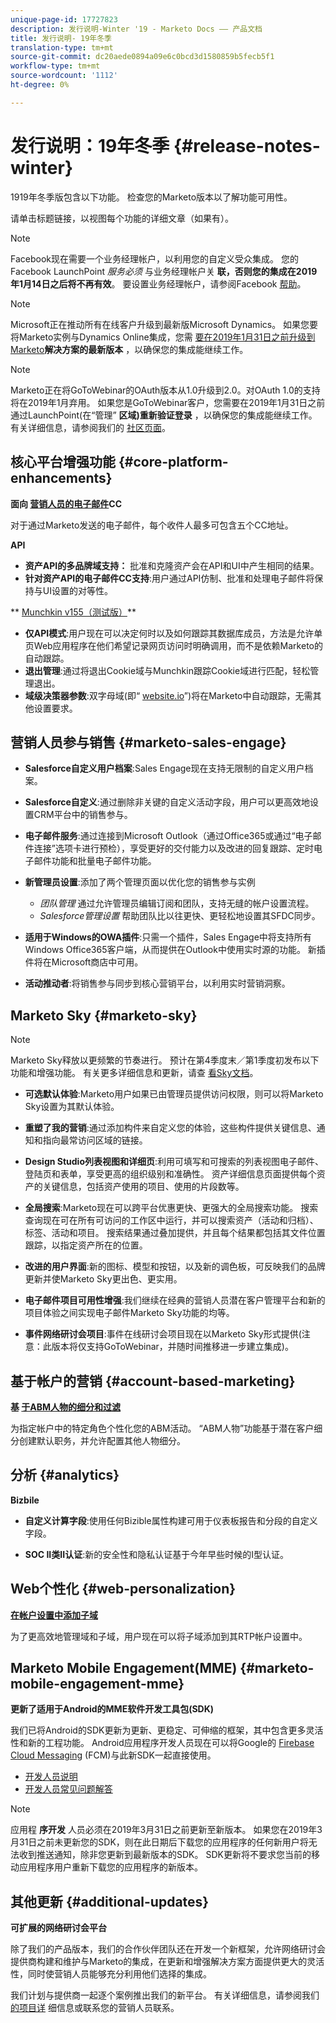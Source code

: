 ```yaml
---
unique-page-id: 17727823
description: 发行说明-Winter '19 - Marketo Docs —— 产品文档
title: 发行说明- 19年冬季
translation-type: tm+mt
source-git-commit: dc20aede0894a09e6c0bcd3d1580859b5fecb5f1
workflow-type: tm+mt
source-wordcount: '1112'
ht-degree: 0%

---
```



# 发行说明：19年冬季 {#release-notes-winter}

1919年冬季版包含以下功能。 检查您的Marketo版本以了解功能可用性。

请单击标题链接，以视图每个功能的详细文章（如果有）。

>[!NOTE]
>
>Facebook现在需要一个业务经理帐户，以利用您的自定义受众集成。 您的Facebook LaunchPoint *服务必须* 与业务经理帐户关 **联，否则您的集成在2019年1月14日之后将不再有效**。 要设置业务经理帐户，请参阅Facebook [帮助](https://www.facebook.com/business/help/1710077379203657)。

>[!NOTE]
>
>Microsoft正在推动所有在线客户升级到最新版Microsoft Dynamics。 如果您要将Marketo实例与Dynamics Online集成，您需 [要在2019年1月31日之前升级到Marketo](../../product-docs/crm-sync/microsoft-dynamics-sync/sync-setup/download-the-marketo-lead-management-solution/upgrade-the-marketo-solution-for-microsoft-dynamics.md)**解决方案的最新版本** ，以确保您的集成能继续工作。

>[!NOTE]
>
>Marketo正在将GoToWebinar的OAuth版本从1.0升级到2.0。对OAuth 1.0的支持将在2019年1月弃用。 如果您是GoToWebinar客户，您需要在2019年1月31日之前通过LaunchPoint(在“管理” **区域)重新验证登录** ，以确保您的集成能继续工作。 有关详细信息，请参阅我们的 [社区页面](https://nation.marketo.com/docs/DOC-6739-gotowebinar-authentication-change-take-action-before-1312019)。

## 核心平台增强功能 {#core-platform-enhancements}

**面向 [营销人员的电子邮件](../../product-docs/email-marketing/general/email-cc.md)CC**

对于通过Marketo发送的电子邮件，每个收件人最多可包含五个CC地址。

**API**

* **资产API的多品牌域支持：** 批准和克隆资产会在API和UI中产生相同的结果。
* **针对资产API的电子邮件CC支持**:用户通过API仿制、批准和处理电子邮件将保持与UI设置的对等性。

** [Munchkin v155（测试版）](http://developers.marketo.com/javascript-api/lead-tracking/configuration/)**

* **仅API模式**:用户现在可以决定何时以及如何跟踪其数据库成员，方法是允许单页Web应用程序在他们希望记录网页访问时明确调用，而不是依赖Marketo的自动跟踪。
* **退出管理**:通过将退出Cookie域与Munchkin跟踪Cookie域进行匹配，轻松管理退出。
* **域级决策器参数**:双字母域(即“ [website.io](http://website.io)”)将在Marketo中自动跟踪，无需其他设置要求。

## 营销人员参与销售 {#marketo-sales-engage}

* **Salesforce自定义用户档案**:Sales Engage现在支持无限制的自定义用户档案。

* **Salesforce自定义**:通过删除非关键的自定义活动字段，用户可以更高效地设置CRM平台中的销售参与。
* **电子邮件服务**:通过连接到Microsoft Outlook（通过Office365或通过“电子邮件连接”选项卡进行预检），享受更好的交付能力以及改进的回复跟踪、定时电子邮件功能和批量电子邮件功能。
* **新管理员设置**:添加了两个管理页面以优化您的销售参与实例

   * *团队管理* 通过允许管理员编辑订阅和团队，支持无缝的帐户设置流程。
   * *Salesforce管理设置* 帮助团队比以往更快、更轻松地设置其SFDC同步。

* **适用于Windows的OWA插件**:只需一个插件，Sales Engage中将支持所有Windows Office365客户端，从而提供在Outlook中使用实时源的功能。 新插件将在Microsoft商店中可用。
* **活动推动者**:将销售参与同步到核心营销平台，以利用实时营销洞察。

## Marketo Sky {#marketo-sky}

>[!NOTE]
>
>Marketo Sky释放以更频繁的节奏进行。 预计在第4季度末／第1季度初发布以下功能和增强功能。 有关更多详细信息和更新，请查 [看Sky文档](https://help.marketo.com/hc/en-us/articles/360012858573)。

* **可选默认体验**:Marketo用户如果已由管理员提供访问权限，则可以将Marketo Sky设置为其默认体验。

* **重塑了我的营销**:通过添加构件来自定义您的体验，这些构件提供关键信息、通知和指向最常访问区域的链接。

* **Design Studio列表视图和详细页**:利用可填写和可搜索的列表视图电子邮件、登陆页和表单，享受更高的组织级别和准确性。 资产详细信息页面提供每个资产的关键信息，包括资产使用的项目、使用的片段数等。

* **全局搜索**:Marketo现在可以跨平台优惠更快、更强大的全局搜索功能。 搜索查询现在可在所有可访问的工作区中运行，并可以搜索资产（活动和归档）、标签、活动和项目。 搜索结果通过叠加提供，并且每个结果都包括其文件位置跟踪，以指定资产所在的位置。

* **改进的用户界面**:新的图标、模型和按钮，以及新的调色板，可反映我们的品牌更新并使Marketo Sky更出色、更实用。

* **电子邮件项目可用性增强**:我们继续在经典的营销人员潜在客户管理平台和新的项目体验之间实现电子邮件Marketo Sky功能的均等。
* **事件网络研讨会项目**:事件在线研讨会项目现在以Marketo Sky形式提供(注意：此版本将仅支持GoToWebinar，并随时间推移进一步建立集成)。

## 基于帐户的营销 {#account-based-marketing}

**基 [于ABM人物的细分和过滤](../../product-docs/account-based-marketing/using-personas.md)**

为指定帐户中的特定角色个性化您的ABM活动。 “ABM人物”功能基于潜在客户细分创建默认职务，并允许配置其他人物细分。

## 分析 {#analytics}

**Bizbile**

* **自定义计算字段**:使用任何Bizible属性构建可用于仪表板报告和分段的自定义字段。

* **SOC II类II认证**:新的安全性和隐私认证基于今年早些时候的I型认证。

## Web个性化 {#web-personalization}

**[在帐户设置中添加子域](/help/marketo/product-docs/web-personalization/getting-started/workspaces-in-web-personalization.md)**

为了更高效地管理域和子域，用户现在可以将子域添加到其RTP帐户设置中。

## Marketo Mobile Engagement(MME) {#marketo-mobile-engagement-mme}

**更新了适用于Android的MME软件开发工具包(SDK)**

我们已将Android的SDK更新为更新、更稳定、可伸缩的框架，其中包含更多灵活性和新的工程功能。 Android应用程序开发人员现在可以将Google的 [Firebase Cloud Messaging](http://firebase.google.com/docs/cloud-messaging/) (FCM)与此新SDK一起直接使用。

* [开发人员说明](http://developers.marketo.com/mobile/installation/#android_adding_fcm_to_your_application)
* [开发人员常见问题解答](http://developers.marketo.com/mobile/installation/#android_fcm_faq)

>[!NOTE]
>
>应用程 **序开发** 人员必须在2019年3月31日之前更新至新版本。 如果您在2019年3月31日之前未更新您的SDK，则在此日期后下载您的应用程序的任何新用户将无法收到推送通知，除非您更新到最新版本的SDK。 SDK更新将不要求您当前的移动应用程序用户重新下载您的应用程序的新版本。

## 其他更新 {#additional-updates}

**可扩展的网络研讨会平台**

除了我们的产品版本，我们的合作伙伴团队还在开发一个新框架，允许网络研讨会提供商构建和维护与Marketo的集成，在更新和增强解决方案方面提供更大的灵活性，同时使营销人员能够充分利用他们选择的集成。

我们计划与提供商一起逐个案例推出我们的新平台。 有关详细信息，请参阅我们 [的项目详](https://www.marketo.com/why-marketo/partners/technology/) 细信息或联系您的营销人员联系。
